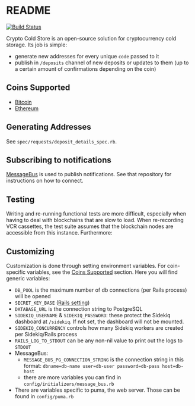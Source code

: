 # README

[![Build Status](https://travis-ci.org/bloom-solutions/crypto-cold-store.svg?branch=master)](https://travis-ci.org/bloom-solutions/crypto-cold-store)

Crypto Cold Store is an open-source solution for cryptocurrency cold storage. Its job is simple:

- generate new addresses for every unique `code` passed to it
- publish in `/deposits` channel of new deposits or updates to them (up to a certain amount of confirmations depending on the coin)

## Coins Supported

- [Bitcoin](docs/bitcoin.md)
- [Ethereum](docs/ethereum.md)

## Generating Addresses

See `spec/requests/deposit_details_spec.rb`.

## Subscribing to notifications

[MessageBus](https://github.com/SamSaffron/message_bus) is used to publish notifications. See that repository for instructions on how to connect.

## Testing

Writing and re-running functional tests are more difficult, especially when having to deal with blockchains that are slow to load. When re-recording VCR cassettes, the test suite assumes that the blockchain nodes are accessible from this instance. Furthermore:

## Customizing

Customization is done through setting environment variables. For coin-specific variables, see the [Coins Supported](#coins-supported) section. Here you will find generic variables:

- `DB_POOL` is the maximum number of db connections (per Rails process) will be opened
- `SECRET_KEY_BASE` ([Rails setting](https://stackoverflow.com/questions/25426940/what-is-the-use-of-secret-key-base-in-rails-4/25427302))
- `DATABASE_URL` is the connection string to PostgreSQL
- `SIDEKIQ_USERNAME` & `SIDEKIQ_PASSWORD`: these protect the Sidekiq dashboard at `/sidekiq`. If not set, the dashboard will not be mounted.
- `SIDEKIQ_CONCURRENCY` controls how many Sidekiq workers are created per Sidekiq/Rails process
- `RAILS_LOG_TO_STDOUT` can be any non-nil value to print out the logs to `STDOUT`
- MessageBus:
  - `MESSAGE_BUS_PG_CONNECTION_STRING` is the connection string in this format: `dbname=db-name user=db-user password=db-pass host=db-host`
  - there are more variables you can find in `config/initializers/message_bus.rb`
- There are variables specific to puma, the web server. Those can be found in `config/puma.rb`
